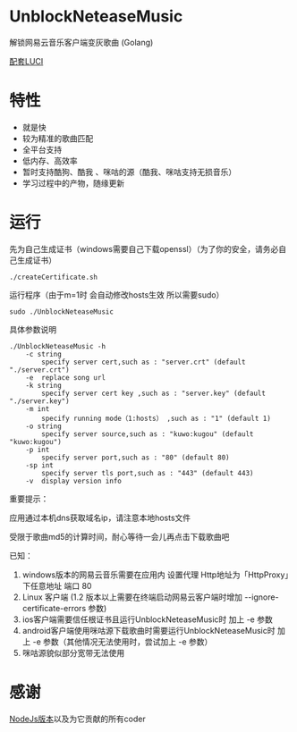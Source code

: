 # UnblockNeteaseMusic
解锁网易云音乐客户端变灰歌曲 (Golang)

[配套LUCI](https://github.com/cnsilvan/luci-app-unblockneteasemusic)
# 特性
* 就是快
* 较为精准的歌曲匹配
* 全平台支持
* 低内存、高效率
* 暂时支持酷狗、酷我 、咪咕的源（酷我、咪咕支持无损音乐）
* 学习过程中的产物，随缘更新

# 运行
先为自己生成证书（windows需要自己下载openssl）（为了你的安全，请务必自己生成证书）
```
./createCertificate.sh
```

运行程序（由于m=1时 会自动修改hosts生效 所以需要sudo）
```
sudo ./UnblockNeteaseMusic
```

具体参数说明
```
./UnblockNeteaseMusic -h
    -c string
      	specify server cert,such as : "server.crt" (default "./server.crt")
    -e	replace song url
    -k string
      	specify server cert key ,such as : "server.key" (default "./server.key")
    -m int
      	specify running mode（1:hosts） ,such as : "1" (default 1)
    -o string
      	specify server source,such as : "kuwo:kugou" (default "kuwo:kugou")
    -p int
      	specify server port,such as : "80" (default 80)
    -sp int
      	specify server tls port,such as : "443" (default 443)
    -v	display version info

```

重要提示：

应用通过本机dns获取域名ip，请注意本地hosts文件

受限于歌曲md5的计算时间，耐心等待一会儿再点击下载歌曲吧

已知：
1. windows版本的网易云音乐需要在应用内 设置代理 Http地址为「HttpProxy」下任意地址 端口 80
2. Linux 客户端 (1.2 版本以上需要在终端启动网易云客户端时增加 --ignore-certificate-errors 参数)
3. ios客户端需要信任根证书且运行UnblockNeteaseMusic时 加上 -e 参数
4. android客户端使用咪咕源下载歌曲时需要运行UnblockNeteaseMusic时 加上 -e 参数（其他情况无法使用时，尝试加上 -e 参数）
5. 咪咕源貌似部分宽带无法使用
# 感谢
[NodeJs版本](https://github.com/nondanee/UnblockNeteaseMusic)以及为它贡献的所有coder
